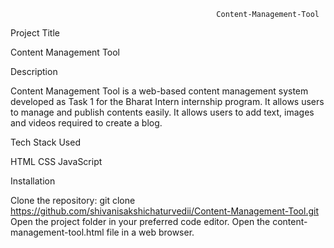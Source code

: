                                                   Content-Management-Tool
Project Title

Content Management Tool




Description

Content Management Tool is a web-based content management system developed as Task 1 for the Bharat Intern internship program.
It allows users to manage and publish contents easily. It allows users to add text, images and videos required to create a blog.





Tech Stack Used

HTML
CSS
JavaScript





Installation

Clone the repository: git clone https://github.com/shivanisakshichaturvedii/Content-Management-Tool.git
Open the project folder in your preferred code editor.
Open the content-management-tool.html file in a web browser.
